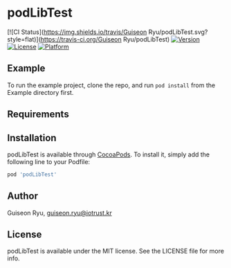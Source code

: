 # podLibTest

[![CI Status](https://img.shields.io/travis/Guiseon Ryu/podLibTest.svg?style=flat)](https://travis-ci.org/Guiseon Ryu/podLibTest)
[![Version](https://img.shields.io/cocoapods/v/podLibTest.svg?style=flat)](https://cocoapods.org/pods/podLibTest)
[![License](https://img.shields.io/cocoapods/l/podLibTest.svg?style=flat)](https://cocoapods.org/pods/podLibTest)
[![Platform](https://img.shields.io/cocoapods/p/podLibTest.svg?style=flat)](https://cocoapods.org/pods/podLibTest)

## Example

To run the example project, clone the repo, and run `pod install` from the Example directory first.

## Requirements

## Installation

podLibTest is available through [CocoaPods](https://cocoapods.org). To install
it, simply add the following line to your Podfile:

```ruby
pod 'podLibTest'
```

## Author

Guiseon Ryu, guiseon.ryu@iotrust.kr

## License

podLibTest is available under the MIT license. See the LICENSE file for more info.
